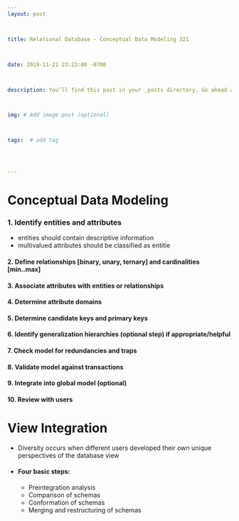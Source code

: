```yaml
---
layout: post



title: Relational Database - Conceptual Data Modeling 321



date: 2019-11-21 23:23:00 -0700



description: You’ll find this post in your _posts directory. Go ahead and edit it and re-build the site to see your changes. # Add post description (optional)



img: # Add image post (optional)



tags:  # add tag




---
```








# Conceptual Data Modeling

### 1. Identify entities and attributes 

-   entities should contain descriptive information
-   multivalued attributes should be classified as entitie

#### 2. Define relationships [binary, unary, ternary] and cardinalities [min..max]

#### 3. Associate attributes with entities or relationships

#### 4. Determine attribute domains

#### 5. Determine candidate keys and primary keys

#### 6. Identify generalization hierarchies (optional step) if appropriate/helpful

#### 7. Check model for redundancies and traps

#### 8. Validate model against transactions

#### 9. Integrate into global model (optional)

#### 10. Review with users





# View Integration

-   Diversity occurs when different users developed their own unique perspectives of the database view

-   #### Four basic steps:

    -   Preintegration analysis
    -   Comparison of schemas
    -   Conformation of schemas
    -   Merging and restructuring of schemas
